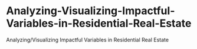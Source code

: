 # Analyzing-Visualizing-Impactful-Variables-in-Residential-Real-Estate
Analyzing/Visualizing Impactful Variables in Residential Real Estate
